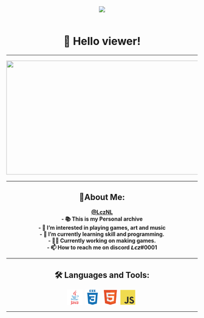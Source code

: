 <div id="header" align="center">
  <img src=https://media0.giphy.com/media/3oKIPnAiaMCws8nOsE/giphy.gif?cid=ecf05e477xpgnq22zctxbu21nzswtexsl8t264i0cvcwnvb0&rid=giphy.gif&ct=g width="100"/>
</div>

<div id="badges" align="center">
  <img src="https://komarev.com/ghpvc/?username=LczNL&style=flat-square&color=red" alt=""/>
</div>

<div align="center">
  <h1>👋 Hello viewer!</h1>
</div>

---

<div align="center">
  <img src=https://media1.giphy.com/media/QpVUMRUJGokfqXyfa1/giphy.gif?cid=ecf05e47xgl3n474m6r6xpv8x7kt619q5fpzlsjn1o7z34lq&rid=giphy.gif&ct=g=g width="1000" height="300"/>
</div>

---
<div align="center" > <b><h2>👾About Me:</b></h2>

<div align="center" ><b><a href="https://github.com/LczNL">@LczNL</a>
<div align="center" > - 📚 This is my Personal archive
<div align="center" > - 👀 I’m interested in playing games, art and music 
<div align="center" > - 🌱 I’m currently learning skill and programming. 
<div align="center" > - 👨‍💻 Currently working on making games.
<div align="center" > - 📫 How to reach me on discord 𝙇𝙘𝙯#0001

---

  <div align="center" > <b><h2>🛠️ Languages and Tools:</b></h2>
<div align="center" >
  <img src="https://github.com/devicons/devicon/blob/master/icons/java/java-original-wordmark.svg" title="Java" alt="Java" width="40" height="40"/>&nbsp;
  <img src="https://github.com/devicons/devicon/blob/master/icons/css3/css3-plain-wordmark.svg"  title="CSS3" alt="CSS" width="40" height="40"/>&nbsp;
  <img src="https://github.com/devicons/devicon/blob/master/icons/html5/html5-original.svg" title="HTML5" alt="HTML" width="40" height="40"/>&nbsp;
  <img src="https://github.com/devicons/devicon/blob/master/icons/javascript/javascript-original.svg" title="JavaScript" alt="JavaScript" width="40" height="40"/>&nbsp;
</div>

---
